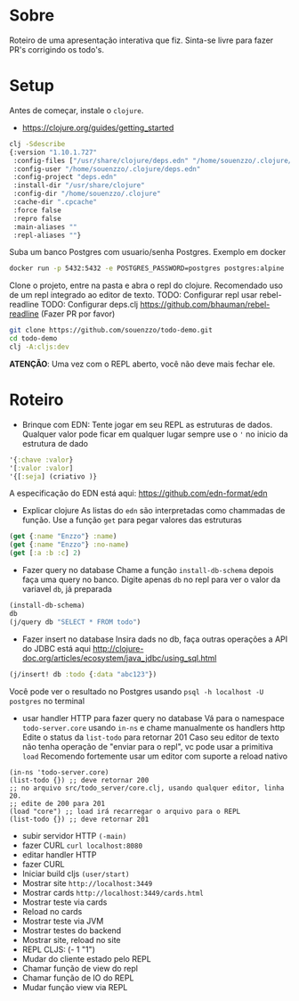 # Sobre
Roteiro de uma apresentação interativa que fiz.
Sinta-se livre para fazer PR's corrigindo os todo's.

# Setup
Antes de começar, instale o `clojure`.
- https://clojure.org/guides/getting_started
```bash
clj -Sdescribe
{:version "1.10.1.727"
 :config-files ["/usr/share/clojure/deps.edn" "/home/souenzzo/.clojure/deps.edn" "deps.edn" ]
 :config-user "/home/souenzzo/.clojure/deps.edn"
 :config-project "deps.edn"
 :install-dir "/usr/share/clojure"
 :config-dir "/home/souenzzo/.clojure"
 :cache-dir ".cpcache"
 :force false
 :repro false
 :main-aliases ""
 :repl-aliases ""}
```
Suba um banco Postgres com usuario/senha Postgres. Exemplo em docker
```bash
docker run -p 5432:5432 -e POSTGRES_PASSWORD=postgres postgres:alpine
```
Clone o projeto, entre na pasta e abra o repl do clojure.
Recomendado uso de um repl integrado ao editor de texto.
TODO: Configurar repl usar rebel-readline
TODO: Configurar deps.clj
https://github.com/bhauman/rebel-readline (Fazer PR por favor)
```bash
git clone https://github.com/souenzzo/todo-demo.git
cd todo-demo
clj -A:cljs:dev
```

**ATENÇÃO**: Uma vez com o REPL aberto, você não deve mais fechar ele.

# Roteiro
- Brinque com EDN:
Tente jogar em seu REPL as estruturas de dados. Qualquer valor pode ficar em qualquer lugar
sempre use o `'` no inicio da estrutura de dado
```clojure
'{:chave :valor}
'[:valor :valor]
'{[:seja] (criativo )}
```
A especificação do EDN está aqui: https://github.com/edn-format/edn
- Explicar clojure
As listas do `edn` são interpretadas como chammadas de função. Use a função `get` para pegar valores das estruturas
```clojure
(get {:name "Enzzo"} :name)
(get {:name "Enzzo"} :no-name)
(get [:a :b :c] 2)
```
- Fazer query no database
Chame a função `install-db-schema` depois faça uma query no banco.
Digite apenas `db` no repl para ver o valor da variavel `db`, já preparada
```clojure
(install-db-schema)
db
(j/query db "SELECT * FROM todo")
```
- Fazer insert no database
Insira dads no db, faça outras operações
a API do JDBC está aqui
http://clojure-doc.org/articles/ecosystem/java_jdbc/using_sql.html
```clojure
(j/insert! db :todo {:data "abc123"})
```
Você pode ver o resultado no Postgres usando `psql -h localhost -U postgres` no terminal
- usar handler HTTP para fazer query no database
Vá para o namespace `todo-server.core` usando `in-ns` e chame manualmente os handlers http
Edite o status da `list-todo` para retornar 201
Caso seu editor de texto não tenha operação de "enviar para o repl", vc pode usar a primitiva `load`
Recomendo fortemente usar um editor com suporte a reload nativo
```
(in-ns 'todo-server.core)
(list-todo {}) ;; deve retornar 200
;; no arquivo src/todo_server/core.clj, usando qualquer editor, linha 20.
;; edite de 200 para 201
(load "core") ;; load irá recarregar o arquivo para o REPL
(list-todo {}) ;; deve retornar 201
```

- subir servidor HTTP
`(-main)`
- fazer CURL
`curl localhost:8080`
- editar handler HTTP
- fazer CURL
- Iniciar build cljs
`(user/start)`
- Mostrar site `http://localhost:3449`
- Mostrar cards `http://localhost:3449/cards.html`
- Mostrar teste via cards
- Reload no cards
- Mostrar teste via JVM
- Mostrar testes do backend
- Mostrar site, reload no site
- REPL CLJS: (- 1 "1")
- Mudar do cliente estado pelo REPL
- Chamar função de view do repl
- Chamar função de IO do REPL
- Mudar função view via REPL
